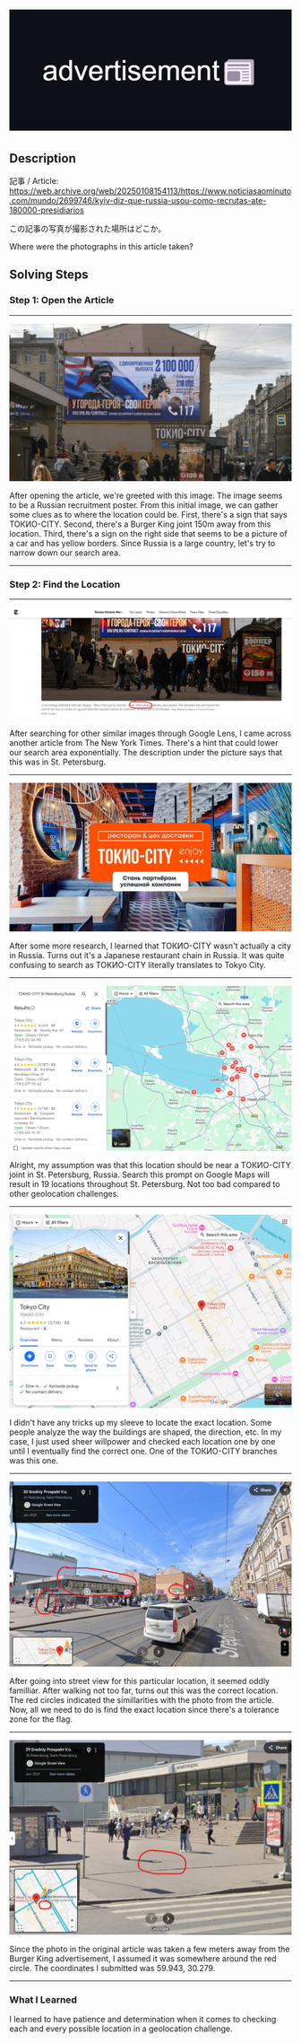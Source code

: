 # ![Title](additional-files/advertisement-title.png)

## Description

記事 / Article:
https://web.archive.org/web/20250108154113/https://www.noticiasaominuto.com/mundo/2699746/kyiv-diz-que-russia-usou-como-recrutas-ate-180000-presidiarios

この記事の写真が撮影された場所はどこか。

Where were the photographs in this article taken?

## Solving Steps

### Step 1: Open the Article

---

![Location](additional-files/article-result.png)

After opening the article, we're greeted with this image. The image seems to be a Russian recruitment poster. From this initial image, we can gather some clues as to where the location could be. First, there's a sign that says
ТОКИО-CITY. Second, there's a Burger King joint 150m away from this location. Third, there's a sign on the right side that seems to be a picture of a car and has yellow borders. Since Russia is a large country, let's try to narrow down our search area.

---

### Step 2: Find the Location

---

![Another Article](additional-files/clue1.png)

After searching for other similar images through Google Lens, I came across another article from The New York Times. There's a hint that could lower our search area exponentially. The description under the picture says that this was in St. Petersburg.

---

![Tokyo City](additional-files/tokyo-city.jpg)

After some more research, I learned that ТОКИО-CITY wasn't actually a city in Russia. Turns out it's a Japanese restaurant chain in Russia. It was quite confusing to search as ТОКИО-CITY literally translates to Tokyo City.

---

![Google Map Results](additional-files/google-maps-result.png)

Alright, my assumption was that this location should be near a ТОКИО-CITY joint in St. Petersburg, Russia. Search this prompt on Google Maps will result in 19 locations throughout St. Petersburg. Not too bad compared to other geolocation challenges.

---

![Tokyo City Locations](additional-files/tokyo-city-result.png)

I didn't have any tricks up my sleeve to locate the exact location. Some people analyze the way the buildings are shaped, the direction, etc. In my case, I just used sheer willpower and checked each location one by one until I eventually find the correct one. One of the ТОКИО-CITY branches was this one.

---

![Correct Location](additional-files/street-view-result.png)

After going into street view for this particular location, it seemed oddly familliar. After walking not too far, turns out this was the correct location. The red circles indicated the simillarities with the photo from the article. Now, all we need to do is find the exact location since there's a tolerance zone for the flag.

---

![Pinpointing](additional-files/pinpoint.png)

Since the photo in the original article was taken a few meters away from the Burger King advertisement, I assumed it was somewhere around the red circle. The coordinates I submitted was 59.943, 30.279.

---

### What I Learned

I learned to have patience and determination when it comes to checking each and every possible location in a geolocation challenge.
